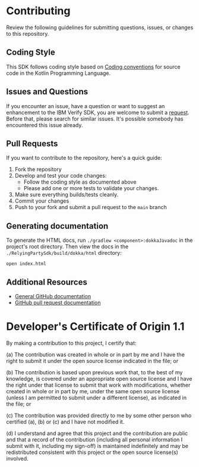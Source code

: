 # Contributing

Review the following guidelines for submitting questions, issues, or changes to this repository.

## Coding Style
This SDK follows coding style based on [Coding conventions﻿](https://kotlinlang.org/docs/coding-conventions.html/) for source code in the Kotlin Programming Language.

## Issues and Questions

If you encounter an issue, have a question or want to suggest an enhancement to the IBM Verify SDK, you are welcome to submit a [request](https://github.com/ibm-security-verify/webauthn-relying-party-sdk-android/issues).
Before that, please search for similar issues. It's possible somebody has encountered this issue already.

## Pull Requests

If you want to contribute to the repository, here's a quick guide:

1. Fork the repository
2. Develop and test your code changes:
    * Follow the coding style as documented above
    * Please add one or more tests to validate your changes.
3. Make sure everything builds/tests cleanly.
4. Commit your changes
5. Push to your fork and submit a pull request to the `main` branch


## Generating documentation

To generate the HTML docs, run `./gradlew <component>:dokkaJavadoc` in the project's root directory. Then view the docs in the `./RelyingPartySdk/build/dokka/html` directory:

```
open index.html
```


## Additional Resources

* [General GitHub documentation](https://help.github.com/)
* [GitHub pull request documentation](https://help.github.com/send-pull-requests/)


# Developer's Certificate of Origin 1.1

By making a contribution to this project, I certify that:

(a) The contribution was created in whole or in part by me and I
   have the right to submit it under the open source license
   indicated in the file; or

(b) The contribution is based upon previous work that, to the best
   of my knowledge, is covered under an appropriate open source
   license and I have the right under that license to submit that
   work with modifications, whether created in whole or in part
   by me, under the same open source license (unless I am
   permitted to submit under a different license), as indicated
   in the file; or

(c) The contribution was provided directly to me by some other
   person who certified (a), (b) or (c) and I have not modified
   it.

(d) I understand and agree that this project and the contribution
   are public and that a record of the contribution (including all
   personal information I submit with it, including my sign-off) is
   maintained indefinitely and may be redistributed consistent with
   this project or the open source license(s) involved.
